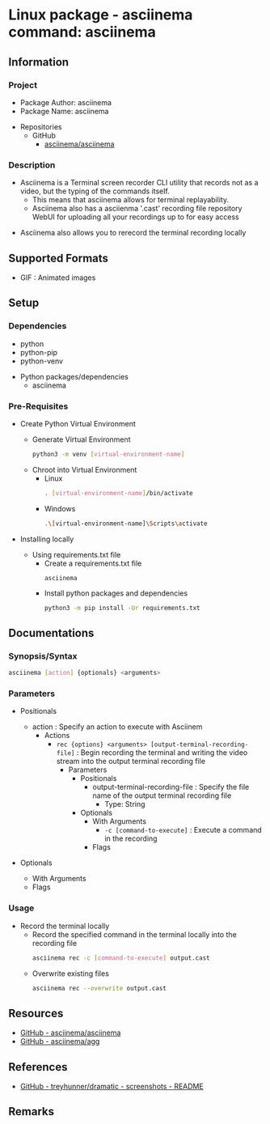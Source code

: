 # Linux package - asciinema command: asciinema

## Information
### Project
+ Package Author: asciinema
+ Package Name: asciinema
- Repositories
    - GitHub
        + [asciinema/asciinema](https://github.com/asciinema/asciinema)

### Description
- Asciinema is a Terminal screen recorder CLI utility that records not as a video, but the typing of the commands itself.
    + This means that asciinema allows for terminal replayability.
    + Asciinema also has a asciienma '.cast' recording file repository WebUI for uploading all your recordings up to for easy access
+ Asciinema also allows you to rerecord the terminal recording locally

## Supported Formats
+ GIF : Animated images

## Setup
### Dependencies
+ python
+ python-pip
+ python-venv
- Python packages/dependencies
    + asciinema

### Pre-Requisites
- Create Python Virtual Environment
    - Generate Virtual Environment
        ```bash
        python3 -m venv [virtual-environment-name]
        ```
    - Chroot into Virtual Environment
        - Linux
            ```bash
            . [virtual-environment-name]/bin/activate
            ```
        - Windows
            ```bash
            .\[virtual-environment-name]\Scripts\activate
            ```

- Installing locally
    - Using requirements.txt file
        - Create a requirements.txt file
            ```
            asciinema
            ```
        - Install python packages and dependencies
            ```bash
            python3 -m pip install -Ur requirements.txt
            ```

## Documentations
### Synopsis/Syntax
```bash
asciinema [action] {optionals} <arguments>
```

### Parameters
- Positionals
    - action : Specify an action to execute with Asciinem
        - Actions
            - `rec {options} <arguments> [output-terminal-recording-file]` : Begin recording the terminal and writing the video stream into the output terminal recording file
                - Parameters
                    - Positionals
                        - output-terminal-recording-file : Specify the file name of the output terminal recording file
                            + Type: String
                    - Optionals
                        - With Arguments
                            + `-c [command-to-execute]` : Execute a command in the recording
                        - Flags

- Optionals
    - With Arguments
    - Flags

### Usage
- Record the terminal locally
    - Record the specified command in the terminal locally into the recording file
        ```bash
        asciinema rec -c [command-to-execute] output.cast
        ```
    - Overwrite existing files
        ```bash 
        asciinema rec --overwrite output.cast
        ```

## Resources
+ [GitHub - asciinema/asciinema](https://github.com/asciinema/asciinema)
+ [GitHub - asciinema/agg](https://github.com/asciinema/agg)

## References
+ [GitHub - treyhunner/dramatic - screenshots - README](https://github.com/treyhunner/dramatic/tree/main/screenshots#readme)

## Remarks

